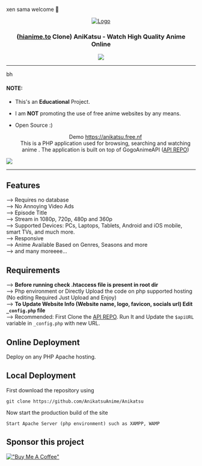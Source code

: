 xen sama welcome 🤗


<p align="center">
  <div align="center">
    <a href="https://anikatsu.free.nf/">
      <img src="https://anikatsu.free.nf/files/images/logo.png?v=0.1" alt="Logo">
    </a>
    <h3>(<a href="https://hianime.to">hianime.to</a> Clone) AniKatsu - Watch High Quality Anime Online</h3>
    <a href="https://discord.gg/">
      <img src="https://img.shields.io/discord/1012901585896087652?label=discord&logo=discord&color=5460e6&style=flat-square&labelColor=2b2f35">
    </a>
  </div>

  <hr />bh

#### NOTE:

* This's an **Educational** Project.
* I am **NOT** promoting the use of free anime websites by any means.
* Open Source :)


  <p align="center">
    Demo <a href="https://anikatsu.free.nf">https://anikatsu.free.nf</a> <br>
    This is a PHP application used for browsing, searching and watching anime . The application is built on top of GogoAnimeAPI (<a href="https://github.com/KirixenYT/anime-api">API REPO</a>)
  </p>
</p>

<!-- PREVIEW IMAGE -->
<img src="https://anikatsu.free.nf/banner.png">

<hr/>

## Features 
--> Requires no database <br>
--> No Annoying Video Ads<br>
--> Episode Title<br>
--> Stream in 1080p, 720p, 480p and 360p<br>
--> Supported Devices: PCs, Laptops, Tablets, Android and iOS mobile, smart TVs, and much more.<br>
--> Responsive<br>
--> Anime Available Based on Genres, Seasons and more<br>
--> and many moreeee...




## Requirements
--> **Before running check .htaccess file is present in root dir**
<br>
--> Php environment or Directly Upload the code on php supported hosting (No editing Required Just Upload and Enjoy)
<br>
--> **To Update Website Info (Website name, logo, favicon, socials url) Edit `_config.php` file**
<br>
--> Recommended: First Clone the <a href="">API REPO</a>. Run It and Update the `$apiURL` variable in `_config.php` with new URL. 


## Online Deployment

Deploy on any PHP Apache hosting.

## Local Deployment

First download the repository using
```
git clone https://github.com/AnikatsuAnime/Anikatsu
```

Now start the production build of the site
```
Start Apache Server (php environment) such as XAMPP, WAMP
```


## Sponsor this project

[!["Buy Me A Coffee"]()]()

